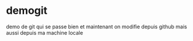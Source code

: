 # demogit
demo de git qui se passe bien
et maintenant on modifie depuis github
mais aussi depuis ma machine locale